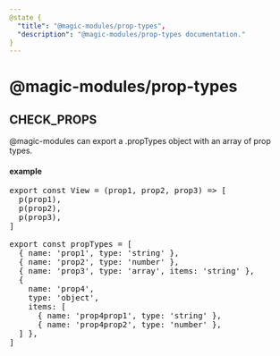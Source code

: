 ```yaml
---
@state {
  "title": "@magic-modules/prop-types",
  "description": "@magic-modules/prop-types documentation."
}
---
```


# @magic-modules/prop-types

<h2 id='check-props'>CHECK_PROPS</h2>

@magic-modules can export a .propTypes object with an array of prop types.

<h4 id='#example'>example</h4>

<Pre>
export const View = (prop1, prop2, prop3) => [
  p(prop1),
  p(prop2),
  p(prop3),
]

export const propTypes = [
  { name: 'prop1', type: 'string' },
  { name: 'prop2', type: 'number' },
  { name: 'prop3', type: 'array', items: 'string' },
  {
    name: 'prop4',
    type: 'object',
    items: [
      { name: 'prop4prop1', type: 'string' },
      { name: 'prop4prop2', type: 'number' },
  ] },
]
</Pre>
